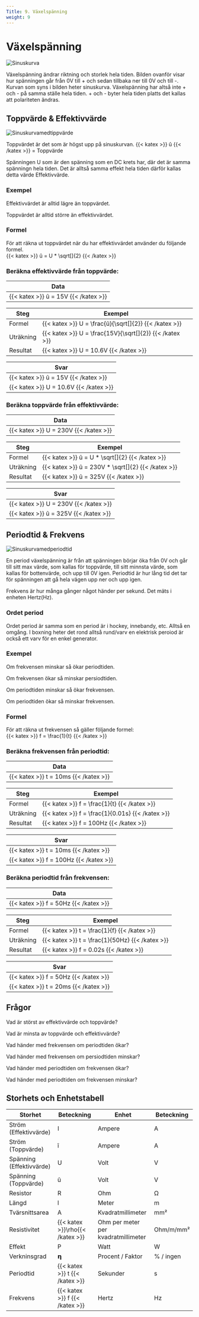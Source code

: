```yaml
---
Title: 9. Växelspänning
weight: 9
---
```


# Växelspänning

![Sinuskurva](/sinus.png)

Växelspänning ändrar riktning och storlek hela tiden. Bilden ovanför visar hur spänningen går från 0V till + och sedan tillbaka ner till 0V och till -.
Kurvan som syns i bilden heter sinuskurva. Växelspänning har altså inte + och - på samma ställe hela tiden. + och - byter hela tiden platts det kallas att polariteten ändras.

## Toppvärde & Effektivvärde
![Sinuskurvamedtippvärde](/sinustop.png)

Toppvärdet är det som är högst upp på sinuskurvan.
{{< katex >}} û {{< /katex >}} = Toppvärde  

Spänningen U som är den spänning som en DC krets har, där det är samma spänningn hela tiden. Det är alltså samma effekt hela tiden därför kallas detta värde Effektivvärde.

### Exempel

Effektivvärdet är alltid lägre än toppvärdet.

Toppvärdet är alltid större än effektivvärdet.

### Formel
För att räkna ut toppvärdet när du har effektivvärdet använder du följande formel.  
{{< katex >}} û = U * \sqrt[]{2} {{< /katex >}}

### Beräkna effektivvärde från toppvärde:

| Data       |
| ---------- |
| {{< katex >}} û = 15V  {{< /katex >}}     | 

| Steg      | Exempel      |
| --------- | ------------ |
| Formel    | {{< katex >}} U = \frac{û}{\sqrt[]{2}} {{< /katex >}} |
| Uträkning | {{< katex >}} U = \frac{15V}{\sqrt[]{2}} {{< /katex >}}  |
| Resultat  | {{< katex >}} U = 10.6V {{< /katex >}}   |

| Svar      |
| ---------- |
|{{< katex >}} û = 15V  {{< /katex >}}    | 
|{{< katex >}} U = 10.6V {{< /katex >}}   |

### Beräkna toppvärde från effektivvärde:

| Data       |
| ---------- |
| {{< katex >}} U = 230V  {{< /katex >}}     | 

| Steg      | Exempel      |
| --------- | ------------ |
| Formel    | {{< katex >}} û = U * \sqrt[]{2} {{< /katex >}} |
| Uträkning | {{< katex >}} û = 230V * \sqrt[]{2} {{< /katex >}}  |
| Resultat  | {{< katex >}} û = 325V {{< /katex >}}   |

| Svar      |
| ---------- |
|{{< katex >}} U = 230V {{< /katex >}}   |
|{{< katex >}} û = 325V  {{< /katex >}}    | 

## Periodtid & Frekvens
![Sinuskurvamedperiodtid](/sinusperiod.png)

En period växelspänning är från att spänningen börjar öka från 0V och går till sitt max värde, som kallas för toppvärde, 
till sitt minnsta värde, som kallas för bottenvärde, och upp till 0V igen. 
Periodtid är hur lång tid det tar för spänningen att gå hela vägen upp ner och upp igen.

Frekvens är hur många gånger något händer per sekund. Det mäts i enheten Hertz(Hz).

### Ordet period
Ordet period är samma som en period är i hockey, innebandy, etc. Alltså en omgång.
I boxning heter det rond alltså rund/varv en elektrisk peroiod är också ett varv för en enkel generator. 

### Exempel

Om frekvensen minskar så ökar periodtiden.

Om frekvensen ökar så minskar persiodtiden.

Om periodtiden minskar så ökar frekvensen.

Om periodtiden ökar så minskar frekvensen.

### Formel
För att räkna ut frekvensen så gäller följande formel:  
{{< katex >}} f = \frac{1}{t} {{< /katex >}}

### Beräkna frekvensen från periodtid:

| Data       |
| ---------- |
| {{< katex >}} t = 10ms  {{< /katex >}}     | 

| Steg      | Exempel      |
| --------- | ------------ |
| Formel    | {{< katex >}} f = \frac{1}{t} {{< /katex >}} |
| Uträkning | {{< katex >}} f = \frac{1}{0.01s} {{< /katex >}}  |
| Resultat  | {{< katex >}} f = 100Hz {{< /katex >}}   |

| Svar      |
| ---------- |
| {{< katex >}} t = 10ms  {{< /katex >}}     | 
| {{< katex >}} f = 100Hz {{< /katex >}}   |

### Beräkna periodtid från frekvensen:

| Data       |
| ---------- |
| {{< katex >}} f = 50Hz  {{< /katex >}}     | 

| Steg      | Exempel      |
| --------- | ------------ |
| Formel    | {{< katex >}} t = \frac{1}{f} {{< /katex >}} |
| Uträkning | {{< katex >}} t = \frac{1}{50Hz} {{< /katex >}}  |
| Resultat  | {{< katex >}} f = 0.02s {{< /katex >}}   |

| Svar      |
| ---------- |
| {{< katex >}} f = 50Hz {{< /katex >}}   |
| {{< katex >}} t = 20ms  {{< /katex >}}     | 

## Frågor

Vad är störst av effektivvärde och toppvärde?

Vad är minsta av toppvärde och effektivvärde?

Vad händer med frekvensen om periodtiden ökar?

Vad händer med frekvensen om persiodtiden minskar?

Vad händer med periodtiden om frekvensen ökar?

Vad händer med periodtiden om frekvensen minskar?


## Storhets och Enhetstabell

| Storhet      | Beteckning | Enhet       | Beteckning |
| ------------ | ------------------ | ----------- | ---------------- |
| Ström (Effektivvärde) | I                  | Ampere      | A                |
| Ström (Toppvärde)       | î               | Ampere      | A                |
| Spänning (Effektivvärde)     | U                  | Volt        | V                |
| Spänning (Toppvärde) | û | Volt     | V                | 
| Resistor     | R                  | Ohm         | Ω                |
| Längd        | l                  | Meter       | m                |
| Tvärsnittsarea | A                | Kvadratmillimeter | mm²| 
| Resistivitet | {{< katex >}}\rho{{< /katex >}} | Ohm per meter per kvadratmillimeter | Ohm/m/mm² | 
| Effekt       | P                  | Watt        | W                |
| Verkninsgrad | 𝝶                  | Procent / Faktor     | % / ingen                | 
| Periodtid | {{< katex >}} t {{< /katex >}}  | Sekunder     | s                | 
| Frekvens | {{< katex >}} f {{< /katex >}}                  | Hertz     | Hz                | 

